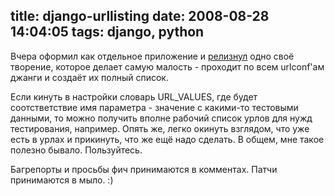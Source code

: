 title: django-urllisting
date: 2008-08-28 14:04:05
tags: django, python
----


Вчера оформил как отдельное приложение и [релизнул][1] одно своё творение, которое делает самую малость - проходит по всем urlconf'ам джанги и создаёт их полный список.

Если кинуть в настройки словарь URL_VALUES, где будет соотстветствие имя параметра - значение с какими-то тестовыми данными, то можно получить вполне рабочий список урлов для нужд тестирования, например. Опять же, легко окинуть взглядом, что уже есть в урлах и прикинуть, что же ещё надо сделать. В общем, мне такое полезно бывало. Пользуйтесь.

Багрепорты и просьбы фич принимаются в комментах. Патчи принимаются в мыло. :)

[1]: http://hg.piranha.org.ua/django-urllisting/
